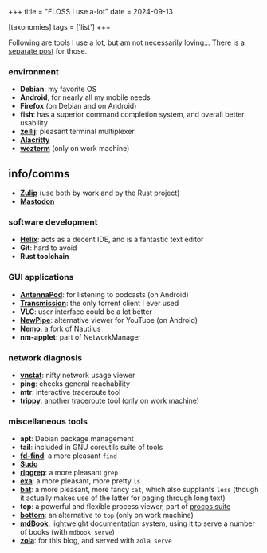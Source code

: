 +++
title = "FLOSS I use a-lot"
date = 2024-09-13

[taxonomies]
tags = ['list']
+++


Following are tools I use a lot, but am not necessarily loving...
There is [a separate post] for those.

### environment

- __Debian__: my favorite OS
- __Android__, for nearly all my mobile needs
- __Firefox__ (on Debian and on Android)
- __fish__: has a superior command completion system, and overall better usability
- __[zellij]__: pleasant terminal multiplexer
- __[Alacritty]__
- __[wezterm]__ (only on work machine)

## info/comms

- __[Zulip]__ (use both by work and by the Rust project)
- __[Mastodon]__

### software development

- __[Helix]__: acts as a decent IDE, and is a fantastic text editor
- __Git__: hard to avoid
- __Rust toolchain__

### GUI applications

- __[AntennaPod]__: for listening to podcasts (on Android)
- __[Transmission]__: the only torrent client I ever used
- __VLC__: user interface could be a lot better
- __[NewPipe]__: alternative viewer for YouTube (on Android)
- __[Nemo]__: a fork of Nautilus
- __nm-applet__: part of NetworkManager

### network diagnosis
- __[vnstat]__: nifty network usage viewer
- __ping__: checks general reachability
- __mtr__: interactive traceroute tool
- __[trippy]__: another traceroute tool (only on work machine)

### miscellaneous tools

- __apt__: Debian package management
- __tail__: included in GNU coreutils suite of tools
- __[fd-find]__: a more pleasant `find`
- __[Sudo]__
- __[ripgrep]__: a more pleasant `grep`
- __[exa]__: a more pleasant, more pretty `ls`
- __[bat]__:
  a more pleasant, more fancy `cat`, which also supplants `less`
  (though it actually makes use of the latter for paging through long text)
- __top__: a powerful and flexible process viewer, part of [procps suite]
- __[bottom]__: an alternative to `top` (only on work machine)
- __[mdBook]__:
  lightweight documentation system,
  using it to serve a number of books (with `mdbook serve`)
- __[zola]__: for this blog, and served with `zola serve`

[I used to maintain it]: http://tshepang.github.io/tags/wajig
[Transmission]: http://www.transmissionbt.com
[ripgrep]: http://blog.burntsushi.net/ripgrep
[Sudo]: @/project-of-note-sudo.md
[Helix]: @/enjoying-helix.md
[vnstat]: http://humdi.net/vnstat
[exa]: https://the.exa.website
[bat]: https://crates.io/crates/bat
[procps suite]: https://gitlab.com/procps-ng/procps
[miniserve]: https://github.com/svenstaro/miniserve
[Alacritty]: https://github.com/alacritty/alacritty
[openfortivpn]: https://github.com/adrienverge/openfortivpn
[AntennaPod]: https://antennapod.org
[zola]: https://github.com/getzola/zola
[zellij]: https://github.com/zellij-org/zellij
[mdBook]: https://github.com/rust-lang/mdBook
[Nemo]: https://github.com/linuxmint/nemo
[wezterm]: https://github.com/wez/wezterm
[trippy]: https://github.com/fujiapple852/trippy
[bottom]: https://github.com/clementtsang/bottom
[Zulip]: https://zulip.com
[Mastodon]: https://joinmastodon.org
[fd-find]: https://github.com/sharkdp/fd
[a separate post]: @/favorite-floss.md
[NewPipe]: https://newpipe.net
